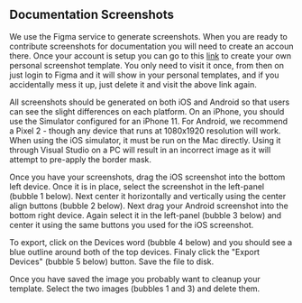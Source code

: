 ## Documentation Screenshots

We use the Figma service to generate screenshots. When you are ready to contribute screenshots for documentation you will need to create an accoun there. Once your account is setup you can go to this [link](https://www.figma.com/file/I4GTr4rmlRdNq1On63tfln/Device-Documentation-Screenshots/duplicate) to create your own personal screenshot template. You only need to visit it once, from then on just login to Figma and it will show in your personal templates, and if you accidentally mess it up, just delete it and visit the above link again.

All screenshots should be generated on both iOS and Android so that users can see the slight differences on each platform. On an iPhone, you should use the Simulator configured for an iPhone 11. For Android, we recommend a Pixel 2 - though any device that runs at 1080x1920 resolution will work. When using the iOS simulator, it must be run on the Mac directly. Using it through Visual Studio on a PC will result in an incorrect image as it will attempt to pre-apply the border mask.

Once you have your screenshots, drag the iOS screenshot into the bottom left device. Once it is in place, select the screenshot in the left-panel (bubble 1 below). Next center it horizontally and vertically using the center align buttons (bubble 2 below). Next drag your Android screenshot into the bottom right device. Again select it in the left-panel (bubble 3 below) and center it using the same buttons you used for the iOS screenshot.

To export, click on the Devices word (bubble 4 below) and you should see a blue outline around both of the top devices. Finaly click the "Export Devices" (bubble 5 below) button. Save the file to disk.

Once you have saved the image you probably want to cleanup your template. Select the two images (bubbles 1 and 3) and delete them.
